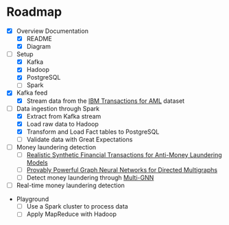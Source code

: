 # Roadmap

- [x] Overview Documentation
  - [x] README
  - [x] Diagram
- [ ] Setup
  - [x] Kafka
  - [x] Hadoop
  - [x] PostgreSQL
  - [ ] Spark
- [x] Kafka feed
  - [x] Stream data from the [IBM Transactions for AML](https://www.kaggle.com/datasets/ealtman2019/ibm-transactions-for-anti-money-laundering-aml) dataset
- [ ] Data ingestion through Spark
  - [x] Extract from Kafka stream
  - [x] Load raw data to Hadoop
  - [x] Transform and Load Fact tables to PostgreSQL
  - [ ] Validate data with Great Expectations
- [ ] Money laundering detection
  - [ ] [Realistic Synthetic Financial Transactions for Anti-Money Laundering Models](https://arxiv.org/pdf/2306.16424.pdf)
  - [ ] [Provably Powerful Graph Neural Networks for Directed Multigraphs](https://arxiv.org/pdf/2306.11586.pdf)
  - [ ] Detect money laundering through [Multi-GNN](https://github.com/IBM/Multi-GNN)
- [ ] Real-time money laundering detection

- Playground
  - [ ] Use a Spark cluster to process data
  - [ ] Apply MapReduce with Hadoop

